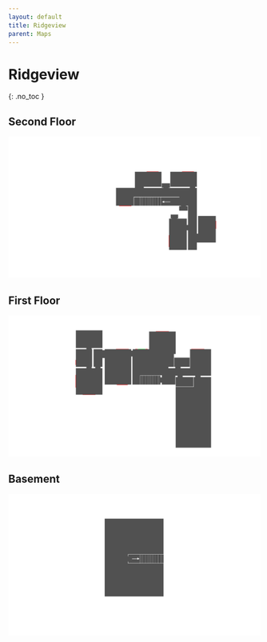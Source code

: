 ```yaml
---
layout: default
title: Ridgeview
parent: Maps
---
```


# Ridgeview
{: .no_toc }

## Second Floor
![Second](/assets/maps/ridgeview/second.png)

## First Floor
![First](/assets/maps/ridgeview/first.png)

## Basement
![Basement](/assets/maps/ridgeview/basement.png)